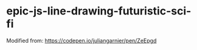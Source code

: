# epic-js-line-drawing-futuristic-sci-fi

Modified from: https://codepen.io/juliangarnier/pen/ZeEpgd
